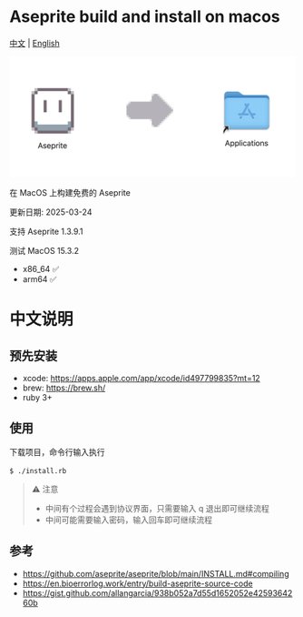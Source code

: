 # Aseprite build and install on macos

[中文](README.zh.md) | [English](README.md)

![banner](./banner.png)

在 MacOS 上构建免费的 Aseprite

更新日期: 2025-03-24

支持 Aseprite 1.3.9.1

测试 MacOS 15.3.2
* x86_64 ✅
* arm64 ✅



# 中文说明

## 预先安装

* xcode: https://apps.apple.com/app/xcode/id497799835?mt=12
* brew: https://brew.sh/
* ruby 3+

## 使用

下载项目，命令行输入执行

`$ ./install.rb`

> ⚠️ 注意
> * 中间有个过程会遇到协议界面，只需要输入 q 退出即可继续流程
> * 中间可能需要输入密码，输入回车即可继续流程

## 参考

* https://github.com/aseprite/aseprite/blob/main/INSTALL.md#compiling
* https://en.bioerrorlog.work/entry/build-aseprite-source-code
* https://gist.github.com/allangarcia/938b052a7d55d1652052e4259364260b

